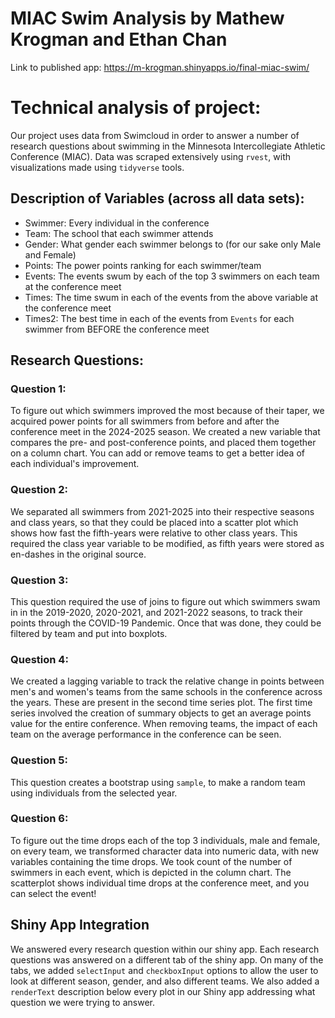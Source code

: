 # MIAC Swim Analysis by Mathew Krogman and Ethan Chan

Link to published app: https://m-krogman.shinyapps.io/final-miac-swim/

# Technical analysis of project:

Our project uses data from Swimcloud in order to answer a number of research questions about swimming in the Minnesota Intercollegiate Athletic Conference (MIAC). Data was scraped extensively using `rvest`, with visualizations made using `tidyverse` tools.

## Description of Variables (across all data sets):

- Swimmer: Every individual in the conference
- Team: The school that each swimmer attends
- Gender: What gender each swimmer belongs to (for our sake only Male and Female)
- Points: The power points ranking for each swimmer/team
- Events: The events swum by each of the top 3 swimmers on each team at the conference meet
- Times: The time swum in each of the events from the above variable at the conference meet
- Times2: The best time in each of the events from `Events` for each swimmer from BEFORE the conference meet

## Research Questions:

### Question 1:

To figure out which swimmers improved the most because of their taper, we acquired power points for all swimmers from before and after the conference meet in the 2024-2025 season. We created a new variable that compares the pre- and post-conference points, and placed them together on a column chart. You can add or remove teams to get a better idea of each individual's improvement.

### Question 2:

We separated all swimmers from 2021-2025 into their respective seasons and class years, so that they could be placed into a scatter plot which shows how fast the fifth-years were relative to other class years. This required the class year variable to be modified, as fifth years were stored as en-dashes in the original source.

### Question 3:

This question required the use of joins to figure out which swimmers swam in in the 2019-2020, 2020-2021, and 2021-2022 seasons, to track their points through the COVID-19 Pandemic. Once that was done, they could be filtered by team and put into boxplots.

### Question 4:

We created a lagging variable to track the relative change in points between men's and women's teams from the same schools in the conference across the years. These are present in the second time series plot. The first time series involved the creation of summary objects to get an average points value for the entire conference. When removing teams, the impact of each team on the average performance in the conference can be seen.

### Question 5:

This question creates a bootstrap using `sample`, to make a random team using individuals from the selected year.

### Question 6:

To figure out the time drops each of the top 3 individuals, male and female, on every team, we transformed character data into numeric data, with new variables containing the time drops. We took count of the number of swimmers in each event, which is depicted in the column chart. The scatterplot shows individual time drops at the conference meet, and you can select the event!

## Shiny App Integration

We answered every research question within our shiny app. Each research questions was answered on a different tab of the shiny app. On many of the tabs, we added `selectInput` and `checkboxInput` options to allow the user to look at different season, gender, and also different teams. We also added a `renderText` description below every plot in our Shiny app addressing what question we were trying to answer.
